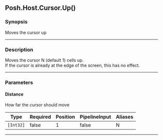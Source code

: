 Posh.Host.Cursor.Up()
---------------------

### Synopsis
Moves the cursor up

---

### Description

Moves the cursor N (default 1) cells up.    
If the cursor is already at the edge of the screen, this has no effect.

---

### Parameters
#### **Distance**
How far the cursor should move

|Type     |Required|Position|PipelineInput|Aliases|
|---------|--------|--------|-------------|-------|
|`[Int32]`|false   |1       |false        |N      |

---
